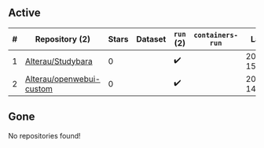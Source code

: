 ## Active
| # | Repository (2) | Stars | Dataset | `run` (2) | `containers-run` | Last Modified |
| --- | --- | --- | --- | --- | --- | --- |
| 1 | [Alterau/Studybara](https://github.com/Alterau/Studybara) | 0 |  | :heavy_check_mark: |  | 2025-05-11 15:01:14+00:00 |
| 2 | [Alterau/openwebui-custom](https://github.com/Alterau/openwebui-custom) | 0 |  | :heavy_check_mark: |  | 2025-05-04 14:50:53+00:00 |

## Gone
No repositories found!
